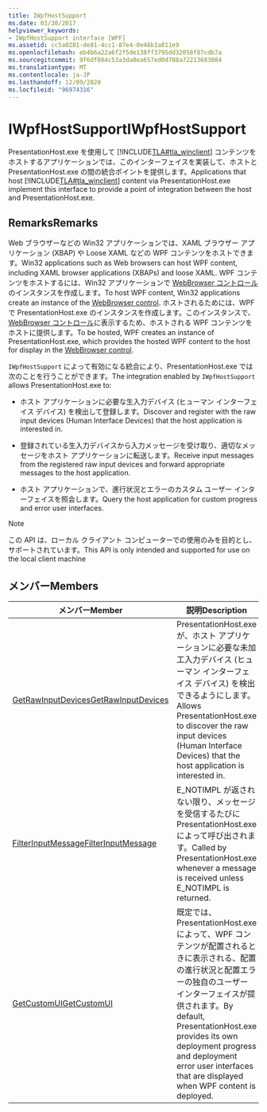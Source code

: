 ```yaml
---
title: IWpfHostSupport
ms.date: 03/30/2017
helpviewer_keywords:
- IWpfHostSupport interface [WPF]
ms.assetid: cc5a0281-de81-4cc1-87e4-0e46b1a811e9
ms.openlocfilehash: eb4b6a22a6f2f5de138ff3795dd32058f87cdb7a
ms.sourcegitcommit: 9f6df084c53a3da0ea657ed0d708a72213683084
ms.translationtype: MT
ms.contentlocale: ja-JP
ms.lasthandoff: 12/09/2020
ms.locfileid: "96974316"
---
```

# <a name="iwpfhostsupport"></a><span data-ttu-id="cfe08-102">IWpfHostSupport</span><span class="sxs-lookup"><span data-stu-id="cfe08-102">IWpfHostSupport</span></span>

<span data-ttu-id="cfe08-103">PresentationHost.exe を使用して [!INCLUDE[TLA#tla_winclient](../../../includes/tlasharptla-winclient-md.md)] コンテンツをホストするアプリケーションでは、このインターフェイスを実装して、ホストと PresentationHost.exe の間の統合ポイントを提供します。</span><span class="sxs-lookup"><span data-stu-id="cfe08-103">Applications that host [!INCLUDE[TLA#tla_winclient](../../../includes/tlasharptla-winclient-md.md)] content via PresentationHost.exe implement this interface to provide a point of integration between the host and PresentationHost.exe.</span></span>  
  
## <a name="remarks"></a><span data-ttu-id="cfe08-104">Remarks</span><span class="sxs-lookup"><span data-stu-id="cfe08-104">Remarks</span></span>  

 <span data-ttu-id="cfe08-105">Web ブラウザーなどの Win32 アプリケーションでは、XAML ブラウザー アプリケーション (XBAP) や Loose XAML などの WPF コンテンツをホストできます。</span><span class="sxs-lookup"><span data-stu-id="cfe08-105">Win32 applications such as Web browsers can host WPF content, including XAML browser applications (XBAPs) and loose XAML.</span></span> <span data-ttu-id="cfe08-106">WPF コンテンツをホストするには、Win32 アプリケーションで [WebBrowser コントロール](/previous-versions/windows/internet-explorer/ie-developer/platform-apis/aa752040(v=vs.85))のインスタンスを作成します。</span><span class="sxs-lookup"><span data-stu-id="cfe08-106">To host WPF content, Win32 applications create an instance of the [WebBrowser control](/previous-versions/windows/internet-explorer/ie-developer/platform-apis/aa752040(v=vs.85)).</span></span> <span data-ttu-id="cfe08-107">ホストされるためには、WPF で PresentationHost.exe のインスタンスを作成します。このインスタンスで、[WebBrowser コントロール](/previous-versions/windows/internet-explorer/ie-developer/platform-apis/aa752040(v=vs.85))に表示するため、ホストされる WPF コンテンツをホストに提供します。</span><span class="sxs-lookup"><span data-stu-id="cfe08-107">To be hosted, WPF creates an instance of PresentationHost.exe, which provides the hosted WPF content to the host for display in the [WebBrowser control](/previous-versions/windows/internet-explorer/ie-developer/platform-apis/aa752040(v=vs.85)).</span></span>  
  
 <span data-ttu-id="cfe08-108">`IWpfHostSupport` によって有効になる統合により、PresentationHost.exe では次のことを行うことができます。</span><span class="sxs-lookup"><span data-stu-id="cfe08-108">The integration enabled by `IWpfHostSupport` allows PresentationHost.exe to:</span></span>  
  
- <span data-ttu-id="cfe08-109">ホスト アプリケーションに必要な生入力デバイス (ヒューマン インターフェイス デバイス) を検出して登録します。</span><span class="sxs-lookup"><span data-stu-id="cfe08-109">Discover and register with the raw input devices (Human Interface Devices) that the host application is interested in.</span></span>  
  
- <span data-ttu-id="cfe08-110">登録されている生入力デバイスから入力メッセージを受け取り、適切なメッセージをホスト アプリケーションに転送します。</span><span class="sxs-lookup"><span data-stu-id="cfe08-110">Receive input messages from the registered raw input devices and forward appropriate messages to the host application.</span></span>  
  
- <span data-ttu-id="cfe08-111">ホスト アプリケーションで、進行状況とエラーのカスタム ユーザー インターフェイスを照会します。</span><span class="sxs-lookup"><span data-stu-id="cfe08-111">Query the host application for custom progress and error user interfaces.</span></span>  
  
> [!NOTE]
> <span data-ttu-id="cfe08-112">この API は、ローカル クライアント コンピューターでの使用のみを目的とし、サポートされています。</span><span class="sxs-lookup"><span data-stu-id="cfe08-112">This API is only intended and supported for use on the local client machine</span></span>  
  
## <a name="members"></a><span data-ttu-id="cfe08-113">メンバー</span><span class="sxs-lookup"><span data-stu-id="cfe08-113">Members</span></span>  
  
|<span data-ttu-id="cfe08-114">メンバー</span><span class="sxs-lookup"><span data-stu-id="cfe08-114">Member</span></span>|<span data-ttu-id="cfe08-115">説明</span><span class="sxs-lookup"><span data-stu-id="cfe08-115">Description</span></span>|  
|------------|-----------------|  
|[<span data-ttu-id="cfe08-116">GetRawInputDevices</span><span class="sxs-lookup"><span data-stu-id="cfe08-116">GetRawInputDevices</span></span>](getrawinputdevices.md)|<span data-ttu-id="cfe08-117">PresentationHost.exe が、ホスト アプリケーションに必要な未加工入力デバイス (ヒューマン インターフェイス デバイス) を検出できるようにします。</span><span class="sxs-lookup"><span data-stu-id="cfe08-117">Allows PresentationHost.exe to discover the raw input devices (Human Interface Devices) that the host application is interested in.</span></span>|  
|[<span data-ttu-id="cfe08-118">FilterInputMessage</span><span class="sxs-lookup"><span data-stu-id="cfe08-118">FilterInputMessage</span></span>](filterinputmessage.md)|<span data-ttu-id="cfe08-119">E_NOTIMPL が返されない限り、メッセージを受信するたびに PresentationHost.exe によって呼び出されます。</span><span class="sxs-lookup"><span data-stu-id="cfe08-119">Called by PresentationHost.exe whenever a message is received unless E_NOTIMPL is returned.</span></span>|  
|[<span data-ttu-id="cfe08-120">GetCustomUI</span><span class="sxs-lookup"><span data-stu-id="cfe08-120">GetCustomUI</span></span>](getcustomui.md)|<span data-ttu-id="cfe08-121">既定では、PresentationHost.exe によって、WPF コンテンツが配置されるときに表示される、配置の進行状況と配置エラーの独自のユーザー インターフェイスが提供されます。</span><span class="sxs-lookup"><span data-stu-id="cfe08-121">By default, PresentationHost.exe provides its own deployment progress and deployment error user interfaces that are displayed when WPF content is deployed.</span></span>|
